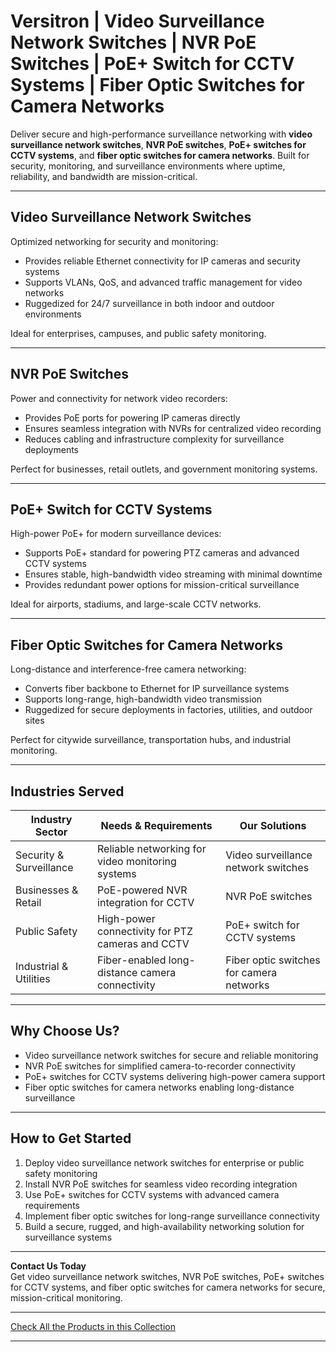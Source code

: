 # Versitron | Video Surveillance Network Switches | NVR PoE Switches | PoE+ Switch for CCTV Systems | Fiber Optic Switches for Camera Networks

Deliver secure and high-performance surveillance networking with **video surveillance network switches**, **NVR PoE switches**, **PoE+ switches for CCTV systems**, and **fiber optic switches for camera networks**. Built for security, monitoring, and surveillance environments where uptime, reliability, and bandwidth are mission-critical.

---

## Video Surveillance Network Switches

Optimized networking for security and monitoring:

- Provides reliable Ethernet connectivity for IP cameras and security systems  
- Supports VLANs, QoS, and advanced traffic management for video networks  
- Ruggedized for 24/7 surveillance in both indoor and outdoor environments  

Ideal for enterprises, campuses, and public safety monitoring.

---

## NVR PoE Switches

Power and connectivity for network video recorders:

- Provides PoE ports for powering IP cameras directly  
- Ensures seamless integration with NVRs for centralized video recording  
- Reduces cabling and infrastructure complexity for surveillance deployments  

Perfect for businesses, retail outlets, and government monitoring systems.

---

## PoE+ Switch for CCTV Systems

High-power PoE+ for modern surveillance devices:

- Supports PoE+ standard for powering PTZ cameras and advanced CCTV systems  
- Ensures stable, high-bandwidth video streaming with minimal downtime  
- Provides redundant power options for mission-critical surveillance  

Ideal for airports, stadiums, and large-scale CCTV networks.

---

## Fiber Optic Switches for Camera Networks

Long-distance and interference-free camera networking:

- Converts fiber backbone to Ethernet for IP surveillance systems  
- Supports long-range, high-bandwidth video transmission  
- Ruggedized for secure deployments in factories, utilities, and outdoor sites  

Perfect for citywide surveillance, transportation hubs, and industrial monitoring.

---

## Industries Served

| Industry Sector        | Needs & Requirements                                | Our Solutions                                 |
|-------------------------|----------------------------------------------------|----------------------------------------------|
| Security & Surveillance | Reliable networking for video monitoring systems   | Video surveillance network switches           |
| Businesses & Retail     | PoE-powered NVR integration for CCTV               | NVR PoE switches                              |
| Public Safety           | High-power connectivity for PTZ cameras and CCTV   | PoE+ switch for CCTV systems                  |
| Industrial & Utilities  | Fiber-enabled long-distance camera connectivity    | Fiber optic switches for camera networks      |

---

## Why Choose Us?

- Video surveillance network switches for secure and reliable monitoring  
- NVR PoE switches for simplified camera-to-recorder connectivity  
- PoE+ switches for CCTV systems delivering high-power camera support  
- Fiber optic switches for camera networks enabling long-distance surveillance  

---

## How to Get Started

1. Deploy video surveillance network switches for enterprise or public safety monitoring  
2. Install NVR PoE switches for seamless video recording integration  
3. Use PoE+ switches for CCTV systems with advanced camera requirements  
4. Implement fiber optic switches for long-range surveillance connectivity  
5. Build a secure, rugged, and high-availability networking solution for surveillance systems  

---

**Contact Us Today**  
Get video surveillance network switches, NVR PoE switches, PoE+ switches for CCTV systems, and fiber optic switches for camera networks for secure, mission-critical monitoring.

---

[Check All the Products in this Collection](https://www.versitron.com/collections/fiber-optic-network-switches)

---
